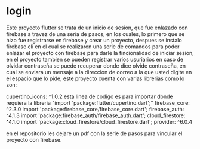 # login
Este proyecto flutter se trata de un inicio de sesion, que fue enlazado con firebase a travez de una seria de pasos, en los cuales, lo primero que se hizo fue registrarse en firebase y crear un proyecto, despues se instalo firebase cli en el cual se realizaron una serie de comandos para poder enlazar el proyecto con firebase para darle la fincionalidad de iniciar sesion, en el proyecto tambien se pueden registrar varios usuriarios en caso de olvidar contraseña se puede recuperar donde dice olvide contraseña, en cual se enviara un mensaje a la direccion de correo a la que usted digite en el espacio que lo pide, este proyecto cuenta con varias librerias como lo son:

  cupertino_icons: ^1.0.2 esta linea de codigo es para importar donde requiera la libreria "import 'package:flutter/cupertino.dart';"
  firebase_core: ^2.3.0  import 'package:firebase_core/firebase_core.dart';
  firebase_auth: ^4.1.3  import 'package:firebase_auth/firebase_auth.dart';
  cloud_firestore: ^4.1.0  import 'package:cloud_firestore/cloud_firestore.dart';
  provider: ^6.0.4  
  
  en el repositorio les dejare un pdf con la serie de pasos para vincular el proyecto con firebase.
